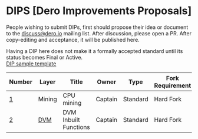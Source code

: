 # DIPS [Dero Improvements Proposals]

People wishing to submit DIPs, first should propose their idea or document to the discuss@dero.io mailing list. After discussion, please open a PR. After copy-editing and acceptance, it will be published here.

Having a DIP here does not make it a formally accepted standard until its status becomes Final or Active.  
[DIP sample template](https://github.com/deroproject/DIPS/blob/master/DIP-template.md)

|Number| 	Layer| 	Title |	Owner |	Type |Fork Requirement|Impact	|Status |
|------|-------|--------|-------|------|---------------|--------|-------|
| [1](https://github.com/deroproject/astrobwt)| Mining| CPU mining | Captain|  Standard| Hard Fork|Protocol|In process|
| [2](https://github.com/deroproject/DIPS/blob/master/DVM_Inbuilt_Functions.md)| [DVM](https://github.com/deroproject/wiki/wiki/Dero-Virtual-Machine)| DVM Inbuilt Functions | Captain|  Standard| Hard Fork|DVM Protocol|[In discussions](https://github.com/deroproject/DIPS/issues/1)|



